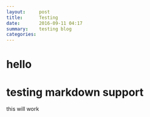 ```yaml
---
layout:     post
title:      Testing
date:       2016-09-11 04:17
summary:    testing blog
categories: 
---
```


# hello

# testing markdown support

this will work